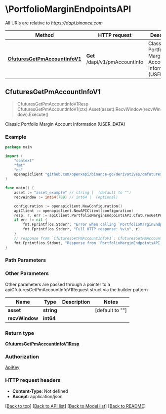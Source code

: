 # \PortfolioMarginEndpointsAPI

All URIs are relative to *https://dapi.binance.com*

Method | HTTP request | Description
------------- | ------------- | -------------
[**CfuturesGetPmAccountInfoV1**](PortfolioMarginEndpointsAPI.md#CfuturesGetPmAccountInfoV1) | **Get** /dapi/v1/pmAccountInfo | Classic Portfolio Margin Account Information (USER_DATA)



## CfuturesGetPmAccountInfoV1

> CfuturesGetPmAccountInfoV1Resp CfuturesGetPmAccountInfoV1(ctx).Asset(asset).RecvWindow(recvWindow).Execute()

Classic Portfolio Margin Account Information (USER_DATA)



### Example

```go
package main

import (
	"context"
	"fmt"
	"os"
	openapiclient "github.com/openxapi/binance-go/derivatives/cmfutures"
)

func main() {
	asset := "asset_example" // string |  (default to "")
	recvWindow := int64(789) // int64 |  (optional)

	configuration := openapiclient.NewConfiguration()
	apiClient := openapiclient.NewAPIClient(configuration)
	resp, r, err := apiClient.PortfolioMarginEndpointsAPI.CfuturesGetPmAccountInfoV1(context.Background()).Asset(asset).RecvWindow(recvWindow).Execute()
	if err != nil {
		fmt.Fprintf(os.Stderr, "Error when calling `PortfolioMarginEndpointsAPI.CfuturesGetPmAccountInfoV1``: %v\n", err)
		fmt.Fprintf(os.Stderr, "Full HTTP response: %v\n", r)
	}
	// response from `CfuturesGetPmAccountInfoV1`: CfuturesGetPmAccountInfoV1Resp
	fmt.Fprintf(os.Stdout, "Response from `PortfolioMarginEndpointsAPI.CfuturesGetPmAccountInfoV1`: %v\n", resp)
}
```

### Path Parameters



### Other Parameters

Other parameters are passed through a pointer to a apiCfuturesGetPmAccountInfoV1Request struct via the builder pattern


Name | Type | Description  | Notes
------------- | ------------- | ------------- | -------------
 **asset** | **string** |  | [default to &quot;&quot;]
 **recvWindow** | **int64** |  | 

### Return type

[**CfuturesGetPmAccountInfoV1Resp**](CfuturesGetPmAccountInfoV1Resp.md)

### Authorization

[ApiKey](../README.md#ApiKey)

### HTTP request headers

- **Content-Type**: Not defined
- **Accept**: application/json

[[Back to top]](#) [[Back to API list]](../README.md#documentation-for-api-endpoints)
[[Back to Model list]](../README.md#documentation-for-models)
[[Back to README]](../README.md)


